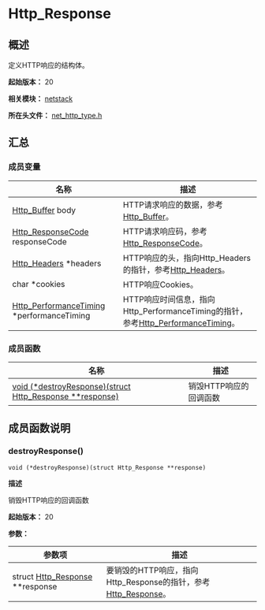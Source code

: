 # Http_Response
<!--Kit: Network Kit-->
<!--Subsystem: Communication-->
<!--Owner: @wmyao_mm-->
<!--Designer: @guo-min_net-->
<!--Tester: @tongxilin-->
<!--Adviser: @zhang_yixin13-->
## 概述

定义HTTP响应的结构体。

**起始版本：** 20

**相关模块：** [netstack](capi-netstack.md)

**所在头文件：** [net_http_type.h](capi-net-http-type-h.md)

## 汇总

### 成员变量

| 名称 | 描述 |
| -- | -- |
| [Http_Buffer](capi-netstack-http-buffer.md) body | HTTP请求响应的数据，参考[Http_Buffer](capi-netstack-http-buffer.md)。 |
| [Http_ResponseCode](capi-net-http-type-h.md#http_responsecode) responseCode | HTTP请求响应码，参考[Http_ResponseCode](capi-net-http-type-h.md#http_responsecode)。 |
| [Http_Headers](capi-netstack-http-headers.md) *headers | HTTP响应的头，指向Http_Headers的指针，参考[Http_Headers](capi-netstack-http-headers.md)。 |
| char *cookies | HTTP响应Cookies。 |
| [Http_PerformanceTiming](capi-netstack-http-performancetiming.md) *performanceTiming | HTTP响应时间信息，指向Http_PerformanceTiming的指针，参考[Http_PerformanceTiming](capi-netstack-http-performancetiming.md)。 |


### 成员函数

| 名称 | 描述 |
| -- | -- |
| [void (\*destroyResponse)(struct Http_Response **response)](#destroyresponse) | 销毁HTTP响应的回调函数 |

## 成员函数说明

### destroyResponse()

```
void (*destroyResponse)(struct Http_Response **response)
```

**描述**

销毁HTTP响应的回调函数

**起始版本：** 20

**参数：**

| 参数项 | 描述 |
| -- | -- |
| struct [Http_Response](capi-netstack-http-response.md) **response | 要销毁的HTTP响应，指向Http_Response的指针，参考[Http_Response](capi-netstack-http-response.md)。 |



